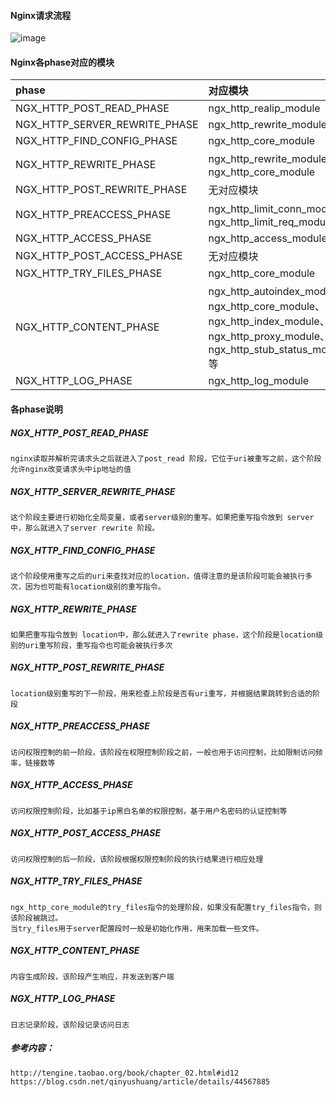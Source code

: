 ####   Nginx请求流程
![image](https://github.com/chensslinux/nginx/blob/master/4z/nginx_phase.png)

####   Nginx各phase对应的模块
| phase      | 对应模块    |
| :--------   | :-----   | 
| NGX_HTTP_POST_READ_PHASE       | ngx_http_realip_module      |
| NGX_HTTP_SERVER_REWRITE_PHASE        | ngx_http_rewrite_module     |
|NGX_HTTP_FIND_CONFIG_PHASE|ngx_http_core_module|
|NGX_HTTP_REWRITE_PHASE |ngx_http_rewrite_module、ngx_http_core_module|
|NGX_HTTP_POST_REWRITE_PHASE|无对应模块|
|NGX_HTTP_PREACCESS_PHASE|ngx_http_limit_conn_module、ngx_http_limit_req_module|
|NGX_HTTP_ACCESS_PHASE|ngx_http_access_module|
|NGX_HTTP_POST_ACCESS_PHASE|无对应模块|
|NGX_HTTP_TRY_FILES_PHASE|ngx_http_core_module|
|NGX_HTTP_CONTENT_PHASE|ngx_http_autoindex_module、ngx_http_core_module、ngx_http_index_module、ngx_http_proxy_module、ngx_http_stub_status_module等|
|NGX_HTTP_LOG_PHASE|ngx_http_log_module|

####   各phase说明
#####            NGX_HTTP_POST_READ_PHASE
```
nginx读取并解析完请求头之后就进入了post_read 阶段，它位于uri被重写之前，这个阶段允许nginx改变请求头中ip地址的值
```
#####            NGX_HTTP_SERVER_REWRITE_PHASE
```
这个阶段主要进行初始化全局变量，或者server级别的重写。如果把重写指令放到 server 中，那么就进入了server rewrite 阶段。
```

#####            NGX_HTTP_FIND_CONFIG_PHASE
```
这个阶段使用重写之后的uri来查找对应的location，值得注意的是该阶段可能会被执行多次，因为也可能有location级别的重写指令。
```
#####            NGX_HTTP_REWRITE_PHASE
```
如果把重写指令放到 location中，那么就进入了rewrite phase，这个阶段是location级别的uri重写阶段，重写指令也可能会被执行多次
```
#####            NGX_HTTP_POST_REWRITE_PHASE
```
location级别重写的下一阶段，用来检查上阶段是否有uri重写，并根据结果跳转到合适的阶段
```
#####            NGX_HTTP_PREACCESS_PHASE
```
访问权限控制的前一阶段，该阶段在权限控制阶段之前，一般也用于访问控制，比如限制访问频率，链接数等
```
#####            NGX_HTTP_ACCESS_PHASE
```
访问权限控制阶段，比如基于ip黑白名单的权限控制，基于用户名密码的认证控制等
```
#####            NGX_HTTP_POST_ACCESS_PHASE
```
访问权限控制的后一阶段，该阶段根据权限控制阶段的执行结果进行相应处理
```
#####            NGX_HTTP_TRY_FILES_PHASE
```
ngx_http_core_module的try_files指令的处理阶段，如果没有配置try_files指令，则该阶段被跳过。
当try_files用于server配置段时一般是初始化作用，用来加载一些文件。
```
#####            NGX_HTTP_CONTENT_PHASE
```
内容生成阶段，该阶段产生响应，并发送到客户端
```
#####            NGX_HTTP_LOG_PHASE
```
日志记录阶段，该阶段记录访问日志
```

#####            参考内容：
```
http://tengine.taobao.org/book/chapter_02.html#id12
https://blog.csdn.net/qinyushuang/article/details/44567885 
```